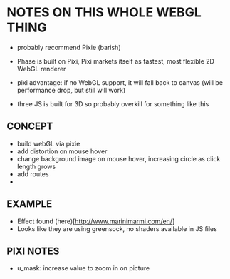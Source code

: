 # NOTES ON THIS WHOLE WEBGL THING

- probably recommend Pixie (barish)

- Phase is built on Pixi, Pixi markets itself as fastest, most flexible 2D WebGL renderer

- pixi advantage: if no WebGL support, it will fall back to canvas (will be performance drop, but still will work)

- three JS is built for 3D so probably overkill for something like this

## CONCEPT

- build webGL via pixie
- add distortion on mouse hover
- change background image on mouse hover, increasing circle as click length grows
- add routes
- 

## EXAMPLE
- Effect found (here)[http://www.marinimarmi.com/en/]
- Looks like they are using greensock, no shaders available in JS files

## PIXI NOTES
- u_mask: increase value to zoom in on picture
